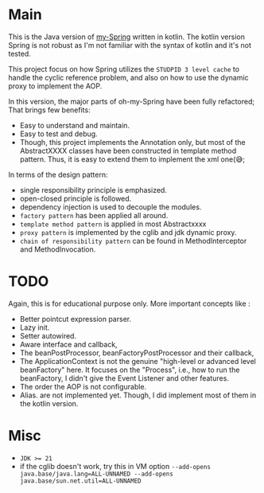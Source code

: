 # Main

This is the Java version of [my-Spring](https://github.com/hastenboom/my-spring) written in kotlin. The kotlin version Spring is not robust as I'm not familiar with the syntax of kotlin and it's not tested.

This project focus on how Spring utilizes the `STUDPID 3 level cache` to handle the cyclic reference problem, and also on how to use the dynamic proxy to implement the AOP.

In this version, the major parts of oh-my-Spring have been fully refactored; That brings few benefits:
  - Easy to understand and maintain.
  - Easy to test and debug.
  - Though, this project implements the Annotation only, but most of the AbstractXXXX classes have been constructed in template method pattern. Thus, it is easy to extend them to implement the xml one(😅;
 
 In terms of the design pattern:
  - single responsibility principle is emphasized.
  - open-closed principle is followed.
  - dependency injection is used to decouple the modules.
  - `factory pattern` has been applied all around.
  - `template method pattern` is applied in most Abstractxxxx
  - `proxy pattern` is implemented by the cglib and jdk dynamic proxy.
  - `chain of responsibility pattern` can be found in MethodInterceptor and MethodInvocation.

# TODO
Again, this is for educational purpose only. More important concepts like :
  - Better pointcut expression parser.
  - Lazy init.
  - Setter autowired.
  - Aware interface and callback,
  - The beanPostProcessor, beanFactoryPostProcessor and their callback,
  - The ApplicationContext is not the genuine "high-level or advanced level beanFactory" here. It focuses on the "Process", i.e., how to run the beanFactory, I didn't give the Event Listener and other features.
  - The order the AOP is not configurable.
  - Alias.
are not implemented yet. Though, I did implement most of them in the kotlin version.

# Misc
- `JDK >= 21`
- if the cglib doesn't work, try this in VM option `--add-opens java.base/java.lang=ALL-UNNAMED --add-opens java.base/sun.net.util=ALL-UNNAMED`
